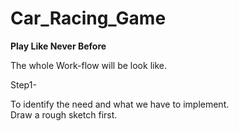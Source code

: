 # Car_Racing_Game
<strong>Play Like Never Before </strong>

The whole Work-flow will be look like.

Step1- <div>To identify the need and what we have to implement.</div>
        Draw a rough sketch first.

